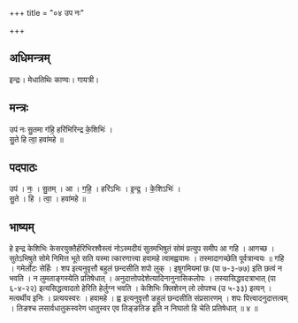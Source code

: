 +++
title = "०४ उप नः"

+++
## अधिमन्त्रम्
इन्द्रः। मेधातिथिः काण्वः। गायत्री।

## मन्त्रः
उप॑ नः सु॒तमा ग॑हि॒ हरि॑भिरिन्द्र के॒शिभिः॑ ।  
सु॒ते हि त्वा॒ हवा॑महे ॥

## पदपाठः
उप॑ । नः॒ । सु॒तम् । आ । ग॒हि॒ । हरि॑ऽभिः । इ॒न्द्र॒ । के॒शिऽभिः॑ ।  
सु॒ते । हि । त्वा॒ । हवा॑महे ॥

## भाष्यम्
हे इन्द्र केशिभिः केसरयुक्तैर्हरिभिरश्वैस्त्वं नोऽस्मदीयं सुतमभिषुतं सोमं प्रत्युप समीप आ गहि । आगच्छ । सुतेऽभिषुते सोमे निमित्त भूते सति यस्मा त्कारणात्त्वा हवामहे त्वामह्वयामः । तस्मादागच्छेति पूर्वत्रान्वयः ॥ गहि । गमेर्लोटः सेर्हिः । शप इत्यनुवृत्तौ बहुलं छन्दसीति शपो लुक् । इषुगमियमां छः (पा ७-३-७७) इति छत्वं न भवति । न लुमताङ्गस्येति प्रतिषेधात् । अनुदात्तोपदेशेत्यादिनानुनासिकलोपः । तस्यासिद्धवदत्राभात् (पा ६-४-२२) इत्यसिद्धत्वादतो हेरिति हेर्लुग्न भवति । केशिभिः क्लिशेरन् लो लोपश्च (उ ५-३३) इत्यन् । मत्वर्थीय इनिः । प्रत्ययस्वरः । हवामहे । ह्व इत्यनुवृत्तौ ङहुलं छन्दसीति संप्रसारणम् । शपः पित्त्वादनुदात्तत्वम् । तिङश्च लसार्वधातुकस्वरेण धातुस्वर एव तिङ्ङतिङ इति न निघातो हि चेति प्रतिषेधात् ॥ ४ ॥